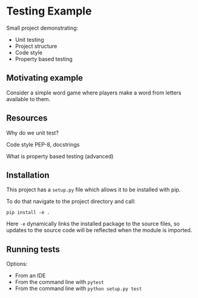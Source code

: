 # Testing Example

Small project demonstrating:

* Unit testing
* Project structure
* Code style
* Property based testing

## Motivating example

Consider a simple word game where players make a word from letters available to them.

## Resources

Why do we unit test?

Code style PEP-8, docstrings

What is property based testing (advanced)

## Installation

This project has a `setup.py` file which allows it to be installed with pip.

To do that navigate to the project directory and call:

```
pip install -e .
```

Here `-e` dynamically links the installed package to the source files,
so updates to the source code will be reflected when the module is imported.

## Running tests

Options:

* From an IDE
* From the command line with `pytest`
* From the command line with `python setup.py test`
   